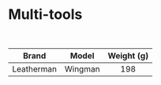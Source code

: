 # Multi-tools

<br>

|   Brand    |  Model  | Weight (g) |
| :--------: | :-----: | :--------: |
| Leatherman | Wingman |    198     |